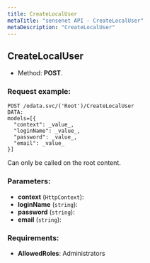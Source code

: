 ```yaml
---
title: CreateLocalUser
metaTitle: "sensenet API - CreateLocalUser"
metaDescription: "CreateLocalUser"
---
```


## CreateLocalUser
- Method: **POST**.


### Request example:

```
POST /odata.svc/('Root')/CreateLocalUser
DATA:
models=[{
  "context": _value_, 
  "loginName": _value_, 
  "password": _value_, 
  "email": _value_
}]
```
Can only be called on the root content.
### Parameters:
- **context** (`HttpContext`): 
- **loginName** (`string`): 
- **password** (`string`): 
- **email** (`string`): 

### Requirements:
- **AllowedRoles**: Administrators

